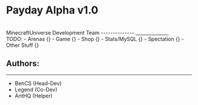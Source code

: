 Payday Alpha v1.0
==============
<br>
MinecraftUniverse Development Team
--------------
______________
<br>
TODO:
- Arenas {}
- Game {}
- Shop {}
- Stats/MySQL {}
- Spectation {}
- Other Stuff {}

Authors:
--------------
_____________
- BenCS (Head-Dev)
- Legend (Co-Dev)
- AntHQ (Helper)
